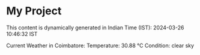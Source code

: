 # My Project

This content is dynamically generated in Indian Time (IST): 2024-03-26 10:46:32 IST


Current Weather in Coimbatore:
Temperature: 30.88 °C
Condition: clear sky
